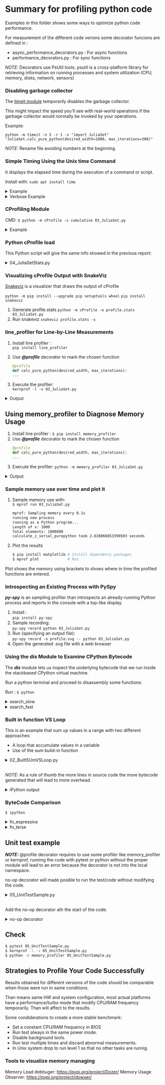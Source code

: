 # Summary for profiling python code

Examples in this folder shows some ways to optimize python code performance.

For measurement of the different code verions some decorator funcions are defined in :

- async_performance_decorators.py : For async functions
- performance_decorators.py : For sync functions

*NOTE:* Decorators use PsUtil tools. psutil is a cross-platform library for retrieving information on running processes and system utilization (CPU, memory, disks, network, sensors)

### Disabling garbage collector

The [timeit module](https://docs.python.org/3.7/library/timeit.html) temporarily disables the garbage collector.

This might impact the speed you’ll see with real-world operations if the garbage collector would normally be invoked by your operations.

Example:
```
python -m timeit -n 5 -r 1 -s "import JuliaSet" "JuliaSet.calc_pure_python(desired_width=1000, max_iterations=300)"
```

*NOTE:* Rename file avoiding numbers at the beginning.

### Simple Timing Using the Unix time Command

It displays the elapsed time during the execution of a command or script.

Install with: `sudo apt install time`

<details><summary>Example</summary>

```bash
/Profiling$ /usr/bin/time -p python 03_JuliaSet.py
Length of x: 1000
Total elements: 1000000
calculate_z_serial_purepython took 2.4911041259765625 seconds
real 2.84
user 2.59
sys 0.12
```
</details>


<details><summary>Verbose Example</summary>

```bash
/Profiling$ /usr/bin/time --verbose python 03_JuliaSet.py
Length of x: 1000
Total elements: 1000000
calculate_z_serial_purepython took 2.610788106918335 seconds
    Command being timed: "python 03_JuliaSet.py"
    User time (seconds): 2.69
    System time (seconds): 0.12
    Percent of CPU this job got: 98%
    Elapsed (wall clock) time (h:mm:ss or m:ss): 0:02.84
    Average shared text size (kbytes): 0
    Average unshared data size (kbytes): 0
    Average stack size (kbytes): 0
    Average total size (kbytes): 0
    Maximum resident set size (kbytes): 98428
    Average resident set size (kbytes): 0
    Major (requiring I/O) page faults: 0
    Minor (reclaiming a frame) page faults: 21800
    Voluntary context switches: 355
    Involuntary context switches: 8
    Swaps: 0
    File system inputs: 0
    File system outputs: 0
    Socket messages sent: 0
    Socket messages received: 0
    Signals delivered: 0
    Page size (bytes): 4096
    Exit status: 0
```
</details>


### CProfiling Module

CMD: `$ python -m cProfile -s cumulative 03_JuliaSet.py`

<details><summary>Example</summary>

```bash

Length of x: 1000
Total elements: 1000000
calculate_z_serial_purepython took 7.626293420791626 seconds
         36221995 function calls in 8.172 seconds

   Ordered by: cumulative time

   ncalls  tottime  percall  cumtime  percall filename:lineno(function)
        1    0.000    0.000    8.172    8.172 {built-in method builtins.exec}
        1    0.047    0.047    8.172    8.172 03_JuliaSet.py:1(<module>)
        1    0.397    0.397    8.125    8.125 03_JuliaSet.py:30(calc_pure_python)
        1    5.567    5.567    7.626    7.626 03_JuliaSet.py:16(calculate_z_serial_purepython)
 34219980    2.059    0.000    2.059    0.000 {built-in method builtins.abs}
  2002000    0.098    0.000    0.098    0.000 {method 'append' of 'list' objects}
        1    0.003    0.003    0.003    0.003 {built-in method builtins.sum}
        3    0.000    0.000    0.000    0.000 {built-in method builtins.print}
        4    0.000    0.000    0.000    0.000 {built-in method builtins.len}
        2    0.000    0.000    0.000    0.000 {built-in method time.time}
        1    0.000    0.000    0.000    0.000 {method 'disable' of '_lsprof.Profiler' objects}

```
</details>


### Python cProfile load


This Python script will give the same info showed in the previous report:

<details><summary>04_JuliaSetStats.py</summary>

```python
import pstats

p = pstats.Stats("profile.stats")
p.sort_stats("cumulative")
p.print_stats("cumulative")
p.print_callers()
```
</details>


### Visualizing cProfile Output with SnakeViz

[Snakeviz](https://jiffyclub.github.io/snakeviz/) is a visualizer that draws the output of cProfile

`python -m pip install --upgrade pip setuptools wheel`
`pip install snakeviz`

1. Generate profile.stats
`python -m cProfile -o profile.stats 03_JuliaSet.py`
2. Run snakeviz
`snakeviz profile.stats -s`

### line_profiler for Line-by-Line Measurements
1. Install line profiler : \
`pip install line_profiler`

2. Use ***@profile*** decorator to mark the chosen function
    ```python
    @profile
    def calc_pure_python(desired_width, max_iterations):
    ...
    ```
3. Execute the profiler: \
    `kernprof -l -v 03_JuliaSet.py`


<details><summary> Output </summary>

```bash
kernprof -l -v 03_JuliaSet.py
Length of x: 1000
Total elements: 1000000
calculate_z_serial_purepython took 8.200989961624146 seconds
Wrote profile results to 03_JuliaSet.py.lprof
Timer unit: 1e-06 s

Total time: 8.74415 s
File: 03_JuliaSet.py
Function: calc_pure_python at line 30

Line #      Hits         Time  Per Hit   % Time  Line Contents
==============================================================
    30                                           @profile
    31                                           def calc_pure_python(desired_width, max_iterations):
    32                                               """Create a list of complex coordinates (zs) and complex parameters (cs),
    33                                               build Julia set"""
    34         1          1.7      1.7      0.0      x_step = (x2 - x1) / desired_width
    35         1          0.3      0.3      0.0      y_step = (y1 - y2) / desired_width
    36         1          0.2      0.2      0.0      x = []
    37         1          0.1      0.1      0.0      y = []
    38         1          0.1      0.1      0.0      ycoord = y2
    39      1001        100.4      0.1      0.0      while ycoord > y1:
    40      1000        141.4      0.1      0.0          y.append(ycoord)
    41      1000         97.5      0.1      0.0          ycoord += y_step
    42         1          0.1      0.1      0.0      xcoord = x1
    43      1001        101.5      0.1      0.0      while xcoord < x2:
    44      1000        124.7      0.1      0.0          x.append(xcoord)
    45      1000        105.4      0.1      0.0          xcoord += x_step
    46                                               # build a list of coordinates and the initial condition for each cell.
    47                                               # Note that our initial condition is a constant and could easily be removed,
    48                                               # we use it to simulate a real-world scenario with several inputs to our
    49                                               # function
    50         1          0.1      0.1      0.0      zs = []
    51         1          0.1      0.1      0.0      cs = []
    52      1001        133.0      0.1      0.0      for ycoord in y:
    53   1001000      94495.5      0.1      1.1          for xcoord in x:
    54   1000000     215159.6      0.2      2.5              zs.append(complex(xcoord, ycoord))
    55   1000000     229558.1      0.2      2.6              cs.append(complex(c_real, c_imag))
    56         1         54.6     54.6      0.0      print("Length of x:", len(x))
    57         1          4.5      4.5      0.0      print("Total elements:", len(zs))
    58         1          2.6      2.6      0.0      start_time = time.time()
    59         1    8200978.3    8e+06     93.8      output = calculate_z_serial_purepython(max_iterations, zs, cs)
    60         1          2.5      2.5      0.0      end_time = time.time()
    61         1          0.9      0.9      0.0      secs = end_time - start_time
    62         1         49.1     49.1      0.0      print(calculate_z_serial_purepython.__name__ + " took", secs, "seconds")
    63                                               # This sum is expected for a 1000^2 grid with 300 iterations
    64                                               # It ensures that our code evolves exactly as we'd intended
    65         1       3033.4   3033.4      0.0      assert sum(output) == 33219980
```
</details>


## Using memory_profiler to Diagnose Memory Usage

1. Install line profiler :
`$ pip install memory_profiler`
2. Use ***@profile*** decorator to mark the chosen function
    ```python
    @profile
    def calc_pure_python(desired_width, max_iterations):
    ...
    ```
3. Execute the profiler:
`python -m memory_profiler 03_JuliaSet.py`

<details><summary> Output </summary>

```bash
Length of x: 1000
Total elements: 1000000
calculate_z_serial_purepython took 22.655635118484497 seconds
Filename: 03_JuliaSet.py

Line #    Mem usage    Increment  Occurrences   Line Contents
=============================================================
    30   21.883 MiB   21.883 MiB           1   @profile
    31                                         def calc_pure_python(desired_width, max_iterations):
    32                                             """Create a list of complex coordinates (zs) and complex parameters (cs),
    33                                             build Julia set"""
    34   21.883 MiB    0.000 MiB           1       x_step = (x2 - x1) / desired_width
    35   21.883 MiB    0.000 MiB           1       y_step = (y1 - y2) / desired_width
    36   21.883 MiB    0.000 MiB           1       x = []
    37   21.883 MiB    0.000 MiB           1       y = []
    38   21.883 MiB    0.000 MiB           1       ycoord = y2
    39   21.883 MiB    0.000 MiB        1001       while ycoord > y1:
    40   21.883 MiB    0.000 MiB        1000           y.append(ycoord)
    41   21.883 MiB    0.000 MiB        1000           ycoord += y_step
    42   21.883 MiB    0.000 MiB           1       xcoord = x1
    43   21.883 MiB    0.000 MiB        1001       while xcoord < x2:
    44   21.883 MiB    0.000 MiB        1000           x.append(xcoord)
    45   21.883 MiB    0.000 MiB        1000           xcoord += x_step
    46                                             # build a list of coordinates and the initial condition for each cell.
    47                                             # Note that our initial condition is a constant and could easily be removed,
    48                                             # we use it to simulate a real-world scenario with several inputs to our
    49                                             # function
    50   21.883 MiB    0.000 MiB           1       zs = []
    51   21.883 MiB    0.000 MiB           1       cs = []
    52   98.711 MiB    0.000 MiB        1001       for ycoord in y:
    53   98.711 MiB   45.090 MiB     1001000           for xcoord in x:
    54   98.711 MiB    9.191 MiB     1000000               zs.append(complex(xcoord, ycoord))
    55   98.711 MiB   22.547 MiB     1000000               cs.append(complex(c_real, c_imag))
    56   98.711 MiB    0.000 MiB           1       print("Length of x:", len(x))
    57   98.711 MiB    0.000 MiB           1       print("Total elements:", len(zs))
    58   98.711 MiB    0.000 MiB           1       start_time = time.time()
    59  109.484 MiB   10.773 MiB           1       output = calculate_z_serial_purepython(max_iterations, zs, cs)
    60  109.484 MiB    0.000 MiB           1       end_time = time.time()
    61  109.484 MiB    0.000 MiB           1       secs = end_time - start_time
    62  109.484 MiB    0.000 MiB           1       print(calculate_z_serial_purepython.__name__ + " took", secs, "seconds")
    63                                             # This sum is expected for a 1000^2 grid with 300 iterations
    64                                             # It ensures that our code evolves exactly as we'd intended
    65  109.484 MiB    0.000 MiB           1       assert sum(output) == 33219980
```
</details>

### Sample memory use over time and plot it
1. Sample memory use with: \
`$ mprof run 03_JuliaSet.py`

    ```bash
    mprof: Sampling memory every 0.1s
    running new process
    running as a Python program...
    Length of x: 1000
    Total elements: 1000000
    calculate_z_serial_purepython took 2.638066053390503 seconds
    ```
2. Plot the results

    ```bash
    $ pip install matplotlib # Install dependency packages
    $ mprof plot             # Run
    ```

Plot shows the memory using brackets to shows where in time the profiled functions are entered.


### Introspecting an Existing Process with PySpy

***py-spy*** is an sampling profiler than introspects an already-running Python process and reports in the console with a top-like display.

1. Install :\
`pip install py-spy`
2. Sample recording: \
`py-spy record python 03_JuliaSet.py`
3. Run (specifying an output file): \
`py-spy record -o profile.svg -- python 03_JuliaSet.py`
4. Open the generated .svg file with a web browser

### Using the dis Module to Examine CPython Bytecode
The ***dis*** module lets us inspect the underlying bytecode that we run inside the stackbased CPython virtual machine.

Run a python terminal and proceed to disassembly some functions:

Run : `$ python`

<details><summary>search_slow</summary>

```python
>>> import dis
>>> import EarlyReturn
>>> dis.dis(EarlyReturn.search_slow)
  8           0 RESUME                   0

  9           2 LOAD_CONST               1 (False)
              4 STORE_FAST               2 (return_value)

 11           6 LOAD_FAST                0 (haystack)
              8 GET_ITER
        >>   10 FOR_ITER                10 (to 32)
             12 STORE_FAST               3 (item)

 12          14 LOAD_FAST                3 (item)
             16 LOAD_FAST                1 (needle)
             18 COMPARE_OP               2 (==)
             24 POP_JUMP_FORWARD_IF_FALSE     2 (to 30)

 13          26 LOAD_CONST               2 (True)
             28 STORE_FAST               2 (return_value)
        >>   30 JUMP_BACKWARD           11 (to 10)

 14     >>   32 LOAD_FAST                2 (return_value)
             34 RETURN_VALUE
```
</details>

<details><summary>search_fast</summary>

```python
>>> dis.dis(EarlyReturn.search_fast)
  1           0 RESUME                   0

  2           2 LOAD_FAST                0 (haystack)
              4 GET_ITER
        >>    6 FOR_ITER                11 (to 30)
              8 STORE_FAST               2 (item)

  3          10 LOAD_FAST                2 (item)
             12 LOAD_FAST                1 (needle)
             14 COMPARE_OP               2 (==)
             20 POP_JUMP_FORWARD_IF_FALSE     3 (to 28)

  4          22 POP_TOP
             24 LOAD_CONST               1 (True)
             26 RETURN_VALUE

  3     >>   28 JUMP_BACKWARD           12 (to 6)

  5     >>   30 LOAD_CONST               2 (False)
             32 RETURN_VALUE
```
</details>


### Built in function VS Loop

This is an example that sum up values in a range with two different approaches:
- A loop that accumulate values in a variable
- Use of the sum build-in function

<details><summary>02_BuiltSUmVSLoop.py</summary>

```python
from performance_decorators import time_measurer

@time_measurer
def fn_expressive(upper=1_000_000):
    total = 0
    for n in range(upper):
        total += n
    return total

@time_measurer
def fn_terse(upper=1_000_000):
    return sum(range(upper))

if __name__ == "__main__":
    fn_expressive()
    fn_terse()
```
</details>

</br>

*NOTE:* As a rule of thumb the more lines in source code the more bytecode generated that will lead to more overhead.

<details><summary>iPython output </summary>

```bash
In [10]: %timeit fn_terse()
8.34 ms ± 383 µs per loop (mean ± std. dev. of 7 runs, 100 loops each)

In [11]: %timeit fn_expressive()
20.1 ms ± 578 µs per loop (mean ± std. dev. of 7 runs, 10 loops each)
```
</details>

### ByteCode Comparison

`$ ipython`

<details><summary>fn_expressive</summary>

```python
In [2]: import dis
In [3]: from BuiltSumVSloop import fn_expressive, fn_terse
In [4]: dis.dis(fn_expressive)
  1           0 RESUME                   0
  2           2 LOAD_CONST               1 (0)
              4 STORE_FAST               1 (total)
  3           6 LOAD_GLOBAL              1 (NULL + range)
             18 LOAD_FAST                0 (upper)
             20 PRECALL                  1
             24 CALL                     1
             34 GET_ITER
        >>   36 FOR_ITER                 7 (to 52)
             38 STORE_FAST               2 (n)
  4          40 LOAD_FAST                1 (total)
             42 LOAD_FAST                2 (n)
             44 BINARY_OP               13 (+=)
             48 STORE_FAST               1 (total)
             50 JUMP_BACKWARD            8 (to 36)
  5     >>   52 LOAD_FAST                1 (total)
             54 RETURN_VALUE
```
</details>


<details><summary>fn_terse</summary>

```python
In [5]: dis.dis(fn_terse)
  8           0 RESUME                   0
  9           2 LOAD_GLOBAL              1 (NULL + sum)
             14 LOAD_GLOBAL              3 (NULL + range)
             26 LOAD_FAST                0 (upper)
             28 PRECALL                  1
             32 CALL                     1
             42 PRECALL                  1
             46 CALL                     1
             56 RETURN_VALUE
```
</details>


## Unit test example

***NOTE:*** @profile decorator requires to use some profiler like memory_profiler or kernprof, running the code with pytest or python without the proper module will lead to an error because the decorator is not into the local namespace.

no-op decorator will made posible to run the test/code without modifying the code.

<details><summary>05_UnitTestSample.py</summary>

```python
import time

def test_some_fn():
    """Check basic behaviors for our function"""
    assert some_fn(2) == 4
    assert some_fn(1) == 1
    assert some_fn(-1) == 1

@profile
def some_fn(useful_input):
    """An expensive function that we wish to both test and profile"""
    # artificial "we're doing something clever and expensive" delay
    time.sleep(1)
    return useful_input**2

if __name__ == "__main__":
    print(f"Example call `some_fn(2)` == {some_fn(2)}")
```
</details>
</br>

Add the no-op decorator ath the start of the code.

<details><summary>no-op decorator</summary>

```python
# check for line_profiler or memory_profiler in the local scope, both
# are injected by their respective tools or they're absent
# if these tools aren't being used (in which case we need to substitute
# a dummy @profile decorator)
if "line_profiler" not in dir() and "profile" not in dir():
    def profile(func):
        return func
```
</details>

## Check

```bash
$ pytest 05_UnitTestSample.py
$ kernprof -l -v 05_UnitTestSample.py
$ python -m memory_profiler 05_UnitTestSample.py
```


## Strategies to Profile Your Code Successfully

Results obtained for different versions of the code should be comparable when those were run in same conditions.

Than means same HW and system configuration, most actual platforms have a performance/turbo mode that modify CPU/RAM frequency temporarily. Than will affect to the results.

Some condiderations to create a more stable benchmark:
- Set a constant CPU/RAM frequency in BIOS
- Run test always in the same power mode.
- Disable background tools.
- Run test multiple times and discard abnormal measurements.
- In Unix system drop to run level 1 so that no other tasks are runnig.

### Tools to visualize memory managing

Memory Lead debbuger: https://pypi.org/project/Dozer/
Memory Usage Observer: https://pypi.org/project/dowser/